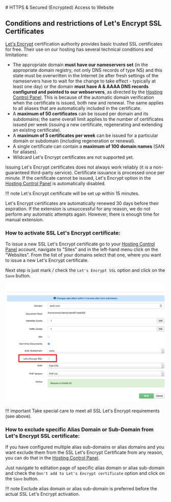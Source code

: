 # HTTPS & Secured (Encrypted) Access to Website

## Conditions and restrictions of Let's Encrypt SSL Certificates

[Let's Encrypt](https://letsencrypt.org/) certification authority provides basic trusted SSL certificates for free. Their use on our hosting has several technical conditions and limitations:

 - The appropriate domain **must have our nameservers set** (in the appropriate domain registry, not only DNS records of type NS) and this state must be overwritten in the Internet (ie after fresh settings of the nameservers have to wait for the change to take effect - typically at least one day) or the domain **must have A & AAAA DNS records configured and pointed to our webservers**, as directed by the [Hosting Control Panel](https://my.nuclear.hosting). This is because of the automatic domain verification when the certificate is issued, both new and renewal. The same applies to all aliases that are automatically included in the certificate.
 - A **maximum of 50 certificates** can be issued per domain and its subdomains; the same overall limit applies to the number of certificates issued per week (issuing a new certificate, regenerating and extending an existing certificate).
 - A **maximum of 5 certificates per week** can be issued for a particular domain or subdomain (including regeneration or renewal).
 - A single certificate can contain a **maximum of 100 domain names** (SAN for aliases).
 - Wildcard Let's Encrypt certificates are not supported yet.

Issuing Let's Encrypt certificates does not always work reliably (it is a non-guaranteed third-party service). Certificate issuance is processed once per minute. If the certificate cannot be issued, Let's Encrypt option in the [Hosting Control Panel](https://my.nuclear.hosting) is automatically disabled.

!!! note
	Let's Encrypt certificate will be set up within 15 minutes.

Let's Encrypt certificates are automatically renewed 30 days before their expiration. If the extension is unsuccessful for any reason, we do not perform any automatic attempts again. However, there is enough time for manual extension.

### How to activate SSL Let's Encrypt certificate:

To issue a new SSL Let's Encrypt certificate go to your [Hosting Control Panel](https://my.nuclear.hosting) account, navigate to "Sites" and in the left-hand menu click on the "Websites". From the list of your domains select that one, where you want to issue a new Let's Encrypt certificate.

Next step is just mark / check the ```Let's Encrypt SSL``` option and click on the ```Save``` button.

![SSL Let's Encrypt Activation](img/ssl_lets_encrypt_activation.png)

!!! important
	Take special care to meet all SSL Let's Encrypt requirements (see above).

### How to exclude specific Alias Domain or Sub-Domain from Let's Encrypt SSL certificate:

If you have configured multiple alias sub-domains or alias domains and you want exclude them from the SSL Let's Encrypt Certificate from any reason, you can do that in the [Hosting Control Panel](https://my.nuclear.hosting).

Just navigate to editation page of specific alias domain or alias sub-domain and check the ```Don't add to Let's Encrypt certificate``` option and click on the ```Save``` button.

!!! note
	Exclude alias domain or alias sub-domain is preferred before the actual SSL Let's Encrypt activation.